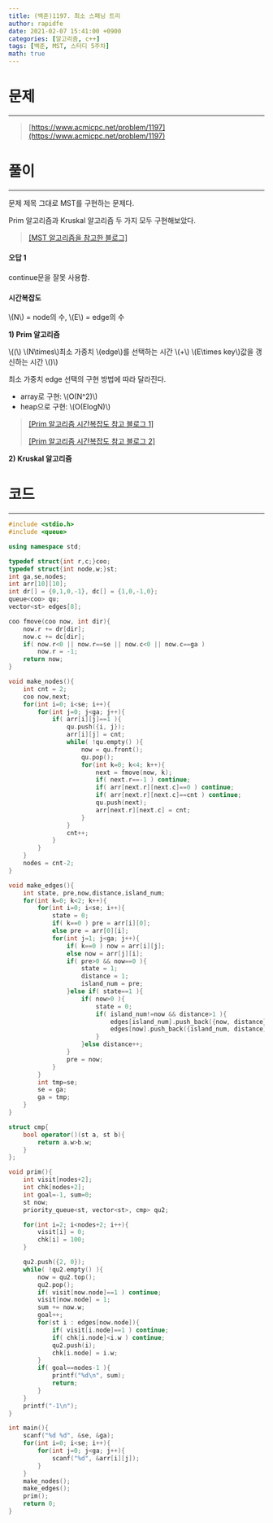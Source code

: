```yaml
---
title: (백준)1197. 최소 스패닝 트리
author: rapidfe
date: 2021-02-07 15:41:00 +0900
categories: [알고리즘, c++]
tags: [백준, MST, 스터디 5주차]
math: true
---
```


# **문제**

---

> [https://www.acmicpc.net/problem/1197](https://www.acmicpc.net/problem/1197)



# **풀이**

---

문제 제목 그대로 MST를 구현하는 문제다.

Prim 알고리즘과 Kruskal 알고리즘 두 가지 모두 구현해보았다.

> [[MST 알고리즘을 참고한 블로그]](https://gmlwjd9405.github.io/2018/08/28/algorithm-mst.html)

#### **오답 1**

continue문을 잘못 사용함.

#### **시간복잡도**

\\(N\\) = node의 수,   \\(E\\) = edge의 수

**1) Prim 알고리즘**

\\((\\) \\(N\times\\)최소 가중치 \\(edge\\)를 선택하는 시간  \\(+\\)  \\(E\times key\\)값을 갱신하는 시간 \\()\\)

최소 가중치 edge 선택의 구현 방법에 따라 달라진다.

- array로 구현: \\(O(N^2)\\)
- heap으로 구현: \\(O(ElogN)\\)

> [[Prim 알고리즘 시간복잡도 참고 블로그 1]](https://victorydntmd.tistory.com/102)
>
> [[Prim 알고리즘 시간복잡도 참고 블로그 2]](https://www.weeklyps.com/entry/%ED%94%84%EB%A6%BC-%EC%95%8C%EA%B3%A0%EB%A6%AC%EC%A6%98-Prims-algorithm)

**2) Kruskal 알고리즘**





# **코드**

---

```c++
#include <stdio.h>
#include <queue>

using namespace std;

typedef struct{int r,c;}coo;
typedef struct{int node,w;}st;
int ga,se,nodes;
int arr[10][10];
int dr[] = {0,1,0,-1}, dc[] = {1,0,-1,0};
queue<coo> qu;
vector<st> edges[8];

coo fmove(coo now, int dir){
    now.r += dr[dir];
    now.c += dc[dir];
    if( now.r<0 || now.r==se || now.c<0 || now.c==ga )
        now.r = -1;
    return now;
}

void make_nodes(){
    int cnt = 2;
    coo now,next;
    for(int i=0; i<se; i++){
        for(int j=0; j<ga; j++){
            if( arr[i][j]==1 ){
                qu.push({i, j});
                arr[i][j] = cnt;
                while( !qu.empty() ){
                    now = qu.front();
                    qu.pop();
                    for(int k=0; k<4; k++){
                        next = fmove(now, k);
                        if( next.r==-1 ) continue;
                        if( arr[next.r][next.c]==0 ) continue;
                        if( arr[next.r][next.c]==cnt ) continue;
                        qu.push(next);
                        arr[next.r][next.c] = cnt;
                    }
                }
                cnt++;
            }
        }
    }
    nodes = cnt-2;
}

void make_edges(){
    int state, pre,now,distance,island_num;
    for(int k=0; k<2; k++){
        for(int i=0; i<se; i++){
            state = 0;
            if( k==0 ) pre = arr[i][0];
            else pre = arr[0][i];
            for(int j=1; j<ga; j++){
                if( k==0 ) now = arr[i][j];
                else now = arr[j][i];
                if( pre>0 && now==0 ){
                    state = 1;
                    distance = 1;
                    island_num = pre;
                }else if( state==1 ){
                    if( now>0 ){
                        state = 0;
                        if( island_num!=now && distance>1 ){
                            edges[island_num].push_back({now, distance});
                            edges[now].push_back({island_num, distance});
                        }
                    }else distance++;
                }
                pre = now;
            }
        }
        int tmp=se;
        se = ga;
        ga = tmp;
    }
}

struct cmp{
    bool operator()(st a, st b){
        return a.w>b.w;
    }
};

void prim(){
    int visit[nodes+2];
    int chk[nodes+2];
    int goal=-1, sum=0;
    st now;
    priority_queue<st, vector<st>, cmp> qu2;

    for(int i=2; i<nodes+2; i++){
        visit[i] = 0;
        chk[i] = 100;
    }

    qu2.push({2, 0});
    while( !qu2.empty() ){
        now = qu2.top();
        qu2.pop();
        if( visit[now.node]==1 ) continue;
        visit[now.node] = 1;
        sum += now.w;
        goal++;
        for(st i : edges[now.node]){
            if( visit[i.node]==1 ) continue;
            if( chk[i.node]<i.w ) continue;
            qu2.push(i);
            chk[i.node] = i.w;
        }
        if( goal==nodes-1 ){
            printf("%d\n", sum);
            return;
        }
    }
    printf("-1\n");
}

int main(){
    scanf("%d %d", &se, &ga);
    for(int i=0; i<se; i++){
        for(int j=0; j<ga; j++){
            scanf("%d", &arr[i][j]);
        }
    }
    make_nodes();
    make_edges();
    prim();
    return 0;
}
```

